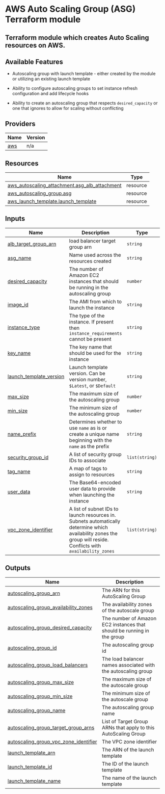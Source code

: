 # AWS Auto Scaling Group (ASG) Terraform module

## Terraform module which creates Auto Scaling resources on AWS.

## Available Features

- Autoscaling group with launch template - either created by the module or utilizing an existing launch template

- Ability to configure autoscaling groups to set instance refresh configuration and add lifecycle hooks
- Ability to create an autoscaling group that respects `desired_capacity` or one that ignores to allow for scaling without conflicting

## Providers

| Name                                             | Version |
| ------------------------------------------------ | ------- |
| <a name="provider_aws"></a> [aws](#provider_aws) | n/a     |



## Resources

| Name                                                                                                                                                | Type     |
| --------------------------------------------------------------------------------------------------------------------------------------------------- | -------- |
| [aws_autoscaling_attachment.asg_alb_attachment](https://registry.terraform.io/providers/hashicorp/aws/latest/docs/resources/autoscaling_attachment) | resource |
| [aws_autoscaling_group.asg](https://registry.terraform.io/providers/hashicorp/aws/latest/docs/resources/autoscaling_group)                          | resource |
| [aws_launch_template.launch_template](https://registry.terraform.io/providers/hashicorp/aws/latest/docs/resources/launch_template)                  | resource |

## Inputs

| Name                                                                                                   | Description                                                                                                                                                      | Type           | Default      | Required |
| ------------------------------------------------------------------------------------------------------ | ---------------------------------------------------------------------------------------------------------------------------------------------------------------- | -------------- | ------------ | :------: |
| <a name="input_alb_target_group_arn"></a> [alb_target_group_arn](#input_alb_target_group_arn)          | load balancer target group arn                                                                                                                                   | `string`       | n/a          |   yes    |
| <a name="input_asg_name"></a> [asg_name](#input_asg_name)                                              | Name used across the resources created                                                                                                                           | `string`       | n/a          |   yes    |
| <a name="input_desired_capacity"></a> [desired_capacity](#input_desired_capacity)                      | The number of Amazon EC2 instances that should be running in the autoscaling group                                                                               | `number`       | `null`       |    no    |
| <a name="input_image_id"></a> [image_id](#input_image_id)                                              | The AMI from which to launch the instance                                                                                                                        | `string`       | `""`         |    no    |
| <a name="input_instance_type"></a> [instance_type](#input_instance_type)                               | The type of the instance. If present then `instance_requirements` cannot be present                                                                              | `string`       | `null`       |    no    |
| <a name="input_key_name"></a> [key_name](#input_key_name)                                              | The key name that should be used for the instance                                                                                                                | `string`       | `null`       |    no    |
| <a name="input_launch_template_version"></a> [launch_template_version](#input_launch_template_version) | Launch template version. Can be version number, `$Latest`, or `$Default`                                                                                         | `string`       | `"$Default"` |    no    |
| <a name="input_max_size"></a> [max_size](#input_max_size)                                              | The maximum size of the autoscaling group                                                                                                                        | `number`       | `null`       |    no    |
| <a name="input_min_size"></a> [min_size](#input_min_size)                                              | The minimum size of the autoscaling group                                                                                                                        | `number`       | `null`       |    no    |
| <a name="input_name_prefix"></a> [name_prefix](#input_name_prefix)                                     | Determines whether to use `name` as is or create a unique name beginning with the `name` as the prefix                                                           | `string`       | `true`       |    no    |
| <a name="input_security_group_id"></a> [security_group_id](#input_security_group_id)                   | A list of security group IDs to associate                                                                                                                        | `list(string)` | `[]`         |    no    |
| <a name="input_tag_name"></a> [tag_name](#input_tag_name)                                              | A map of tags to assign to resources                                                                                                                             | `string`       | `""`         |    no    |
| <a name="input_user_data"></a> [user_data](#input_user_data)                                           | The Base64-encoded user data to provide when launching the instance                                                                                              | `string`       | `null`       |    no    |
| <a name="input_vpc_zone_identifier"></a> [vpc_zone_identifier](#input_vpc_zone_identifier)             | A list of subnet IDs to launch resources in. Subnets automatically determine which availability zones the group will reside. Conflicts with `availability_zones` | `list(string)` | `null`       |    no    |

## Outputs

| Name                                                                                                                                               | Description                                                            |
| -------------------------------------------------------------------------------------------------------------------------------------------------- | ---------------------------------------------------------------------- |
| <a name="output_autoscaling_group_arn"></a> [autoscaling_group_arn](#output_autoscaling_group_arn)                                                 | The ARN for this AutoScaling Group                                     |
| <a name="output_autoscaling_group_availability_zones"></a> [autoscaling_group_availability_zones](#output_autoscaling_group_availability_zones)    | The availability zones of the autoscale group                          |
| <a name="output_autoscaling_group_desired_capacity"></a> [autoscaling_group_desired_capacity](#output_autoscaling_group_desired_capacity)          | The number of Amazon EC2 instances that should be running in the group |
| <a name="output_autoscaling_group_id"></a> [autoscaling_group_id](#output_autoscaling_group_id)                                                    | The autoscaling group id                                               |
| <a name="output_autoscaling_group_load_balancers"></a> [autoscaling_group_load_balancers](#output_autoscaling_group_load_balancers)                | The load balancer names associated with the autoscaling group          |
| <a name="output_autoscaling_group_max_size"></a> [autoscaling_group_max_size](#output_autoscaling_group_max_size)                                  | The maximum size of the autoscale group                                |
| <a name="output_autoscaling_group_min_size"></a> [autoscaling_group_min_size](#output_autoscaling_group_min_size)                                  | The minimum size of the autoscale group                                |
| <a name="output_autoscaling_group_name"></a> [autoscaling_group_name](#output_autoscaling_group_name)                                              | The autoscaling group name                                             |
| <a name="output_autoscaling_group_target_group_arns"></a> [autoscaling_group_target_group_arns](#output_autoscaling_group_target_group_arns)       | List of Target Group ARNs that apply to this AutoScaling Group         |
| <a name="output_autoscaling_group_vpc_zone_identifier"></a> [autoscaling_group_vpc_zone_identifier](#output_autoscaling_group_vpc_zone_identifier) | The VPC zone identifier                                                |
| <a name="output_launch_template_arn"></a> [launch_template_arn](#output_launch_template_arn)                                                       | The ARN of the launch template                                         |
| <a name="output_launch_template_id"></a> [launch_template_id](#output_launch_template_id)                                                          | The ID of the launch template                                          |
| <a name="output_launch_template_name"></a> [launch_template_name](#output_launch_template_name)                                                    | The name of the launch template                                        |
